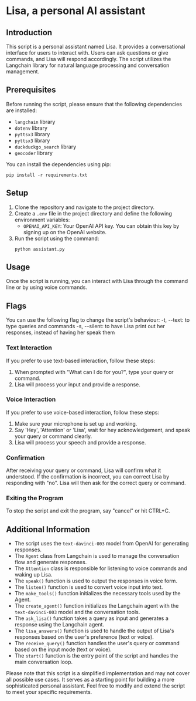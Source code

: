 # Lisa, a personal AI assistant

## Introduction
This script is a personal assistant named Lisa. It provides a conversational interface for users to interact with. Users can ask questions or give commands, and Lisa will respond accordingly. The script utilizes the Langchain library for natural language processing and conversation management.

## Prerequisites
Before running the script, please ensure that the following dependencies are installed:
- `langchain` library
- `dotenv` library
- `pyttsx3` library
- `pyttsx3` library
- `duckduckgo_search` library
- `geocoder` library

You can install the dependencies using pip:
```
pip install -r requirements.txt

```

## Setup
1. Clone the repository and navigate to the project directory.
2. Create a `.env` file in the project directory and define the following environment variables:
   - `OPENAI_API_KEY`: Your OpenAI API key. You can obtain this key by signing up on the OpenAI website.
3. Run the script using the command:
   ```
   python assistant.py
   ```

## Usage
Once the script is running, you can interact with Lisa through the command line or by using voice commands.

## Flags
You can use the following flag to change the script's behaviour:
    -t, --text: to type queries and commands
    -s, --silent: to have Lisa print out her responses, instead of having her speak them

### Text Interaction
If you prefer to use text-based interaction, follow these steps:
1. When prompted with "What can I do for you?", type your query or command.
2. Lisa will process your input and provide a response.

### Voice Interaction
If you prefer to use voice-based interaction, follow these steps:
1. Make sure your microphone is set up and working.
2. Say 'Hey', 'Attention' or 'Lisa', wait for hey acknowledgement, and speak your query or command clearly.
3. Lisa will process your speech and provide a response.

### Confirmation
After receiving your query or command, Lisa will confirm what it understood. If the confirmation is incorrect, you can correct Lisa by responding with "no". Lisa will then ask for the correct query or command.

### Exiting the Program
To stop the script and exit the program, say "cancel" or hit CTRL+C.

## Additional Information
- The script uses the `text-davinci-003` model from OpenAI for generating responses.
- The `Agent` class from Langchain is used to manage the conversation flow and generate responses.
- The `Attention` class is responsible for listening to voice commands and waking up Lisa.
- The `speak()` function is used to output the responses in voice form.
- The `listen()` function is used to convert voice input into text.
- The `make_tools()` function initializes the necessary tools used by the Agent.
- The `create_agent()` function initializes the Langchain agent with the `text-davinci-003` model and the conversation tools.
- The `ask_lisa()` function takes a query as input and generates a response using the Langchain agent.
- The `lisa_answers()` function is used to handle the output of Lisa's responses based on the user's preference (text or voice).
- The `receive_query()` function handles the user's query or command based on the input mode (text or voice).
- The `start()` function is the entry point of the script and handles the main conversation loop.

Please note that this script is a simplified implementation and may not cover all possible use cases. It serves as a starting point for building a more sophisticated personal assistant. Feel free to modify and extend the script to meet your specific requirements.